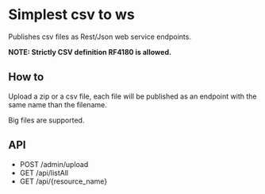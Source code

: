 # Simplest csv to ws

Publishes csv files as Rest/Json web service endpoints.

**NOTE: Strictly CSV definition RF4180 is allowed.**

## How to

Upload a zip or a csv file, each file will be published as an endpoint with the same name than the filename.

Big files are supported.

## API

* POST /admin/upload
* GET /api/listAll
* GET /api/{resource_name}
